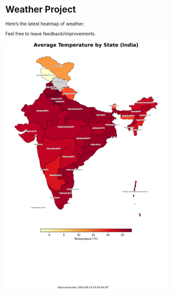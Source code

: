 # Weather Project

Here’s the latest heatmap of weather:

Feel free to leave feedback/improvements.

![India Heatmap](docs/assets/india_heatmap.png?v=C73668)
